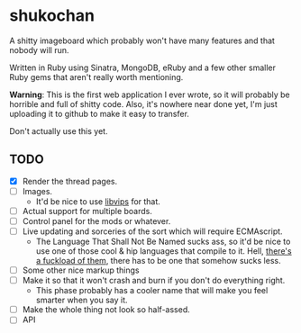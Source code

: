 # shukochan
A shitty imageboard which probably won't have many features and that nobody will run.

Written in Ruby using Sinatra, MongoDB, eRuby and a few other smaller Ruby gems that aren't really worth mentioning.

**Warning**: This is the first web application I ever wrote, so it will probably be horrible and full of shitty code. Also, it's nowhere near done yet, I'm just uploading it to github to make it easy to transfer.

Don't actually use this yet.

## TODO
- [x] Render the thread pages.
- [ ] Images.
  * It'd be nice to use [libvips](https://github.com/jcupitt/ruby-vips) for that.
- [ ] Actual support for multiple boards.
- [ ] Control panel for the mods or whatever.
- [ ] Live updating and sorceries of the sort which will require ECMAscript.
  * The Language That Shall Not Be Named sucks ass, so it'd be nice to use one of those cool & hip languages that compile to it. Hell, [there's a fuckload of them](https://github.com/jashkenas/coffeescript/wiki/List-of-languages-that-compile-to-JS), there has to be one that somehow sucks less.
- [ ] Some other nice markup things
- [ ] Make it so that it won't crash and burn if you don't do everything right.
  * This phase probably has a cooler name that will make you feel smarter when you say it.
- [ ] Make the whole thing not look so half-assed.
- [ ] API